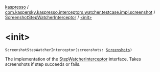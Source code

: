 [kaspresso](../../index.md) / [com.kaspersky.kaspresso.interceptors.watcher.testcase.impl.screenshot](../index.md) / [ScreenshotStepWatcherInterceptor](index.md) / [&lt;init&gt;](./-init-.md)

# &lt;init&gt;

`ScreenshotStepWatcherInterceptor(screenshots: `[`Screenshots`](../../com.kaspersky.kaspresso.device.screenshots/-screenshots/index.md)`)`

The implementation of the [StepWatcherInterceptor](../../com.kaspersky.kaspresso.interceptors.watcher.testcase/-step-watcher-interceptor/index.md) interface.
Takes screenshots if step succeeds or fails.

